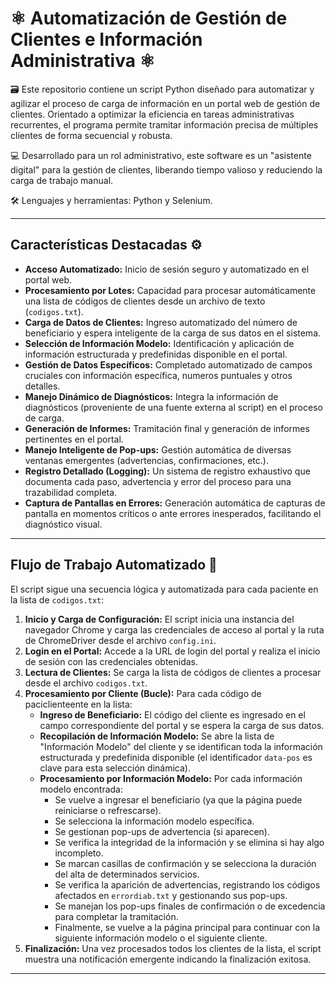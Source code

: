 # ⚛️ Automatización de Gestión de Clientes e Información Administrativa ⚛️ #

🗃️ Este repositorio contiene un script Python diseñado para automatizar y agilizar el proceso de carga de información en un portal web de gestión de clientes. Orientado a optimizar la eficiencia en tareas administrativas recurrentes, el programa permite tramitar información precisa de múltiples clientes de forma secuencial y robusta.

💻 Desarrollado para un rol administrativo, este software es un "asistente digital" para la gestión de clientes, liberando tiempo valioso y reduciendo la carga de trabajo manual.

🛠️ Lenguajes y herramientas: Python y Selenium.

---

## Características Destacadas ⚙️

* **Acceso Automatizado:** Inicio de sesión seguro y automatizado en el portal web.
* **Procesamiento por Lotes:** Capacidad para procesar automáticamente una lista de códigos de clientes desde un archivo de texto (`codigos.txt`).
* **Carga de Datos de Clientes:** Ingreso automatizado del número de beneficiario y espera inteligente de la carga de sus datos en el sistema.
* **Selección de Información Modelo:** Identificación y aplicación de información estructurada y predefinidas disponible en el portal.
* **Gestión de Datos Específicos:** Completado automatizado de campos cruciales con información específica, numeros puntuales y otros detalles.
* **Manejo Dinámico de Diagnósticos:** Integra la información de diagnósticos (proveniente de una fuente externa al script) en el proceso de carga.
* **Generación de Informes:** Tramitación final y generación de informes pertinentes en el portal.
* **Manejo Inteligente de Pop-ups:** Gestión automática de diversas ventanas emergentes (advertencias, confirmaciones, etc.).
* **Registro Detallado (Logging):** Un sistema de registro exhaustivo que documenta cada paso, advertencia y error del proceso para una trazabilidad completa.
* **Captura de Pantallas en Errores:** Generación automática de capturas de pantalla en momentos críticos o ante errores inesperados, facilitando el diagnóstico visual.

---

## Flujo de Trabajo Automatizado 🤖

El script sigue una secuencia lógica y automatizada para cada paciente en la lista de `codigos.txt`:

1.  **Inicio y Carga de Configuración:** El script inicia una instancia del navegador Chrome y carga las credenciales de acceso al portal y la ruta de ChromeDriver desde el archivo `config.ini`.
2.  **Login en el Portal:** Accede a la URL de login del portal y realiza el inicio de sesión con las credenciales obtenidas.
3.  **Lectura de Clientes:** Se carga la lista de códigos de clientes a procesar desde el archivo `codigos.txt`.
4.  **Procesamiento por Cliente (Bucle):** Para cada código de paciclienteente en la lista:
    * **Ingreso de Beneficiario:** El código del cliente es ingresado en el campo correspondiente del portal y se espera la carga de sus datos.
    * **Recopilación de Información Modelo:** Se abre la lista de "Información Modelo" del cliente y se identifican toda la información estructurada y predefinida disponible (el identificador `data-pos` es clave para esta selección dinámica).
    * **Procesamiento por Información Modelo:** Por cada información modelo encontrada:
        * Se vuelve a ingresar el beneficiario (ya que la página puede reiniciarse o refrescarse).
        * Se selecciona la información modelo específica.
        * Se gestionan pop-ups de advertencia (si aparecen).
        * Se verifica la integridad de la información y se elimina si hay algo incompleto.
        * Se marcan casillas de confirmación y se selecciona la duración del alta de determinados servicios.
        * Se verifica la aparición de advertencias, registrando los códigos afectados en `errordiab.txt` y gestionando sus pop-ups.
        * Se manejan los pop-ups finales de confirmación o de excedencia para completar la tramitación.
        * Finalmente, se vuelve a la página principal para continuar con la siguiente información modelo o el siguiente cliente.
5.  **Finalización:** Una vez procesados todos los clientes de la lista, el script muestra una notificación emergente indicando la finalización exitosa.

---
